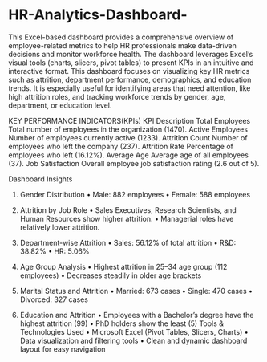 # HR-Analytics-Dashboard-
This Excel-based dashboard provides a comprehensive overview of employee-related metrics to help HR professionals make data-driven decisions and monitor workforce health. The dashboard leverages Excel’s visual tools (charts, slicers, pivot tables) to present KPIs in an intuitive and interactive format.
This dashboard focuses on visualizing key HR metrics such as attrition, department performance, demographics, and education trends. It is especially useful for identifying areas that need attention, like high attrition roles, and tracking workforce trends by gender, age, department, or education level.

KEY PERFORMANCE INDICATORS(KPIs)
KPI	Description
Total Employees	Total number of employees in the organization (1470).
Active Employees	Number of employees currently active (1233).
Attrition Count	Number of employees who left the company (237).
Attrition Rate	Percentage of employees who left (16.12%).
Average Age	Average age of all employees (37).
Job Satisfaction	Overall employee job satisfaction rating (2.6 out of 5).

Dashboard Insights
1. Gender Distribution
•	Male: 882 employees
•	Female: 588 employees
2. Attrition by Job Role
•	Sales Executives, Research Scientists, and Human Resources show higher attrition.
•	Managerial roles have relatively lower attrition.



3. Department-wise Attrition
•	Sales: 56.12% of total attrition
•	R&D: 38.82%
•	HR: 5.06%
4. Age Group Analysis
•	Highest attrition in 25–34 age group (112 employees)
•	Decreases steadily in older age brackets
5. Marital Status and Attrition
•	Married: 673 cases
•	Single: 470 cases
•	Divorced: 327 cases
6. Education and Attrition
•	Employees with a Bachelor’s degree have the highest attrition (99)
•	PhD holders show the least (5)
Tools & Technologies Used
•	Microsoft Excel (Pivot Tables, Slicers, Charts)
•	Data visualization and filtering tools
•	Clean and dynamic dashboard layout for easy navigation

